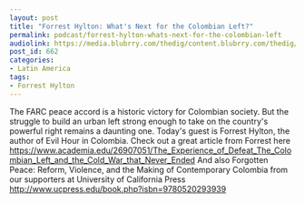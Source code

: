 ```yaml
---
layout: post
title: "Forrest Hylton: What's Next for the Colombian Left?"
permalink: podcast/forrest-hylton-whats-next-for-the-colombian-left
audiolink: https://media.blubrry.com/thedig/content.blubrry.com/thedig/The_Dig_-_EP_38_-_Hylton.mp3
post_id: 662
categories: 
- Latin America
tags: 
- Forrest Hylton
---
```


The FARC peace accord is a historic victory for Colombian society. But the struggle to build an urban left strong enough to take on the country's powerful right remains a daunting one. Today's guest is Forrest Hylton, the author of Evil Hour in Colombia. Check out a great article from Forrest here https://www.academia.edu/26907051/The_Experience_of_Defeat_The_Colombian_Left_and_the_Cold_War_that_Never_Ended And also Forgotten Peace: Reform, Violence, and the Making of Contemporary Colombia from our supporters at University of California Press http://www.ucpress.edu/book.php?isbn=9780520293939
